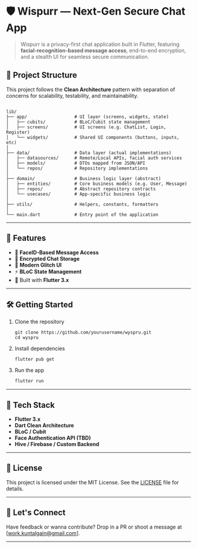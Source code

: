 
# 🛡️ Wispurr — Next-Gen Secure Chat App

> Wispurr is a privacy-first chat application built in Flutter, featuring **facial-recognition-based message access**, end-to-end encryption, and a stealth UI for seamless secure communication.


## 📁 Project Structure

This project follows the **Clean Architecture** pattern with separation of concerns for scalability, testability, and maintainability.

```

lib/
├── app/                  # UI layer (screens, widgets, state)
│   ├── cubits/           # BLoC/Cubit state management
│   ├── screens/          # UI screens (e.g. ChatList, Login, Register)
│   └── widgets/          # Shared UI components (buttons, inputs, etc)
│
├── data/                 # Data layer (actual implementations)
│   ├── datasources/      # Remote/Local APIs, facial auth services
│   ├── models/           # DTOs mapped from JSON/API
│   └── repos/            # Repository implementations
│
├── domain/               # Business logic layer (abstract)
│   ├── entities/         # Core business models (e.g. User, Message)
│   ├── repos/            # Abstract repository contracts
│   └── usecases/         # App-specific business logic
│
├── utils/                # Helpers, constants, formatters
│
└── main.dart             # Entry point of the application

````

---

## 🚀 Features

- 🔐 **FaceID-Based Message Access**
- 🧠 **Encrypted Chat Storage**
- 🧊 **Modern Glitch UI**
- ⚡ **BLoC State Management**
- 📱 Built with **Flutter 3.x**

---

## 🛠️ Getting Started

1. Clone the repository  
   ```
   git clone https://github.com/yourusername/wyspru.git
   cd wyspru
   ```

2. Install dependencies

   ```
   flutter pub get
   ```

3. Run the app

   ```bash
   flutter run
   ```

---

## 🧠 Tech Stack

* **Flutter 3.x**
* **Dart Clean Architecture**
* **BLoC / Cubit**
* **Face Authentication API (TBD)**
* **Hive / Firebase / Custom Backend**

---

## 📄 License

This project is licensed under the MIT License. See the [LICENSE](LICENSE) file for details.

---

## 💬 Let's Connect

Have feedback or wanna contribute?
Drop in a PR or shoot a message at \[[work.kuntalgain@gmail.com](mailto:work.kuntalgain@gmail.com)].

---
